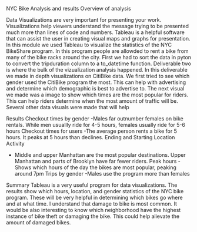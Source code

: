 NYC Bike Analysis and results
Overview of analysis

Data Visualizations are very important for presenting your work. Visualizations help viewers understand the message trying to be presented much more than lines of code and numbers. Tableau is a helpful software that can assist the user in creating visual maps and graphs for presentation. 
In this module we used Tableau to visualize the statistics of the NYC BikeShare program. In this program people are allowded to rent a bike from many of the bike racks around the city. 
First we had to sort the data in pyton to convert the tripduration column  to a to_datetime function. Deliverable two is where the bulk of the vizualization analysis happened. In this deliverable we made in depth visualizations on CitiBike data. We first tried to see which gender used the CitiBike program the most. This can help with advertising and determine which demographic is best to advertise to. 
The next visual we made was a image to show which times are the most popular for riders. This can help riders determine when the most amount of traffic will be. Several other data visuals were made that will help

Results
Checkout times by gender
-Males far outnumber females on bike rentals. While men usuallly ride for 4-5 hours, females usually ride for 5-6 hours 
Checkout times for users 
-The average person rents a bike for 5 hours. It peaks at 5 hours than declines.
Ending and Starting Location Activity
- Middle and upper Manhattan are the most popular destinations. Upper Manhattan and parts of Brooklyn have far fewer riders.
Peak hours 
-Shows which hours of the day the bikes are most popular, peaking around 7pm
Trips by gender
-Males use the program more than females 

Summary
Tableau is a very useful program for data visualizations. The results show which hours, location, and gender statistics of the NYC bike program. These will be very helpful in determining which bikes go where and at what time. I understand that damage to bike is most common. It would be also interesting to know which neighborhood have the highest instance of bike theft or damaging the bike. This could help alievate the amount of damaged bikes.

